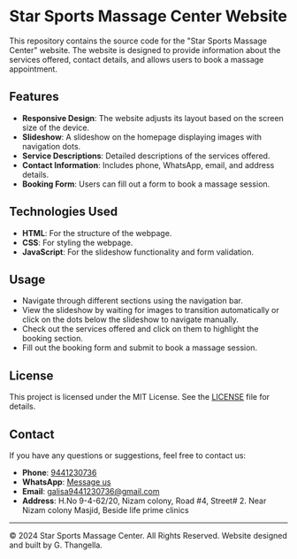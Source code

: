 # Star Sports Massage Center Website

This repository contains the source code for the "Star Sports Massage Center" website. The website is designed to provide information about the services offered, contact details, and allows users to book a massage appointment.

## Features

- **Responsive Design**: The website adjusts its layout based on the screen size of the device.
- **Slideshow**: A slideshow on the homepage displaying images with navigation dots.
- **Service Descriptions**: Detailed descriptions of the services offered.
- **Contact Information**: Includes phone, WhatsApp, email, and address details.
- **Booking Form**: Users can fill out a form to book a massage session.

## Technologies Used

- **HTML**: For the structure of the webpage.
- **CSS**: For styling the webpage.
- **JavaScript**: For the slideshow functionality and form validation.


## Usage

- Navigate through different sections using the navigation bar.
- View the slideshow by waiting for images to transition automatically or click on the dots below the slideshow to navigate manually.
- Check out the services offered and click on them to highlight the booking section.
- Fill out the booking form and submit to book a massage session.


## License

This project is licensed under the MIT License. See the [LICENSE](LICENSE) file for details.

## Contact

If you have any questions or suggestions, feel free to contact us:

- **Phone**: [9441230736](tel:9441230736)
- **WhatsApp**: [Message us](https://wa.me/yourwhatsappnumber)
- **Email**: [galisa9441230736@gmail.com](mailto:galisa9441230736@gmail.com)
- **Address**: H.No 9-4-62/20, Nizam colony, Road #4, Street# 2. Near Nizam colony Masjid, Beside life prime clinics

---

© 2024 Star Sports Massage Center. All Rights Reserved. Website designed and built by G. Thangella.
